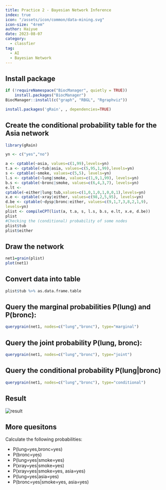 ```yaml
---
title: Practice 2 - Bayesian Network Inference
index: true
icon: "/assets/icon/common/data-mining.svg"
icon-size: "4rem"
author: Haiyue
date: 2023-08-07
category:
  - classfier
tag:
  - AI
  - Bayesian Network
---
```


## Install package
``` r
if (!requireNamespace("BiocManager", quietly = TRUE))
    install.packages("BiocManager")
BiocManager::install(c("graph", "RBGL", "Rgraphviz"))

install.packages('gRain', , dependencies=TRUE)
```

## Create the conditional probability table for the Asia network
``` r
library(gRain)

yn <- c("yes","no")

a <- cptable(~asia, values=c(1,99),levels=yn)
t.a <- cptable(~tub|asia, values=c(5,95,1,99),levels=yn)
s <- cptable(~smoke, values=c(5,5), levels=yn)
l.s <- cptable(~lung|smoke, values=c(1,9,1,99), levels=yn)
b.s <- cptable(~bronc|smoke, values=c(6,4,3,7), levels=yn)
e.lt <-
cptable(~either|lung:tub,values=c(1,0,1,0,1,0,0,1),levels=yn)
x.e <- cptable(~xray|either, values=c(98,2,5,95), levels=yn)
d.be <- cptable(~dysp|bronc:either, values=c(9,1,7,3,8,2,1,9),
levels=yn)
plist <- compileCPT(list(a, t.a, s, l.s, b.s, e.lt, x.e, d.be))
plist
#Checking the (conditional) probability of some nodes
plist$tub
plist$either
```
## Draw the network
``` r
net1=grain(plist) 
plot(net1)
```
## Convert data into table
``` r
plist$tub %>% as.data.frame.table
```
## Query the marginal probabilities P(lung) and P(bronc):
``` r
querygrain(net1, nodes=c("lung","bronc"), type="marginal")
```
## Query the joint probability P(lung, bronc):
``` r
querygrain(net1, nodes=c("lung","bronc"), type="joint")
```
## Query the conditional probability P(lung|bronc)
``` r
querygrain(net1, nodes=c("lung","bronc"), type="conditional")
```

## Result
![result](/data/unisa/AdvancedAnalytic2/prac2/result.jpg)



## More quesitons
Calculate the following probabilities:
- P(lung=yes,bronc=yes)
- P(bronc=yes)
- P(lung=yes|smoke=yes)
- P(xray=yes|smoke=yes)
- P(xray=yes|smoke=yes, asia=yes)
- P(lung=yes|asia=yes)
- P(bronc=yes|smoke=yes, asia=yes)